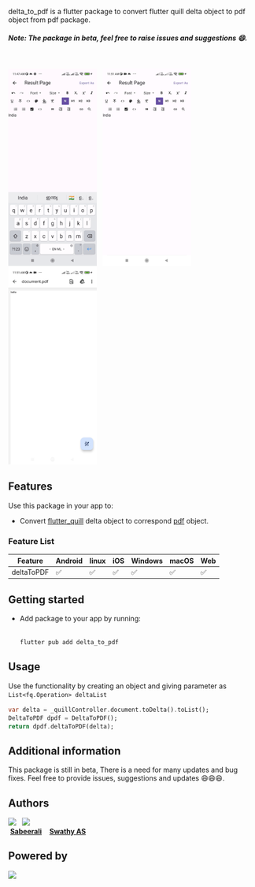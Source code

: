 <!--
This README describes the package. If you publish this package to pub.dev,
this README's contents appear on the landing page for your package.

For information about how to write a good package README, see the guide for
[writing package pages](https://dart.dev/guides/libraries/writing-package-pages).

For general information about developing packages, see the Dart guide for
[creating packages](https://dart.dev/guides/libraries/create-library-packages)
and the Flutter guide for
[developing packages and plugins](https://flutter.dev/developing-packages).
-->

delta_to_pdf is a flutter package to convert flutter quill delta object to pdf object from pdf package.
<br>

##### **Note: The package in beta, feel free to raise issues and suggestions 😄.**

<br>

<img src="assets/convert.gif" height=400> &nbsp;
<img src="assets/input.jpg" height=400> &nbsp;
<img src="assets/output.jpg" height=400>

## Features

Use this package in your app to:

- Convert [flutter_quill](https://pub.dev/packages/flutter_quill) delta object to correspond [pdf](https://pub.dev/packages/pdf) object.<br>

### Feature List

| Feature    | Android | linux | iOS | Windows | macOS | Web |
| ---------- | ------- | ----- | --- | ------- | ----- | --- |
| deltaToPDF | ✅      | ✅    | ✅  | ✅      | ✅    | ✅  |

## Getting started

- Add package to your app by running: <br>&nbsp;&nbsp;&nbsp;
  ```bash
  flutter pub add delta_to_pdf
  ```

## Usage

Use the functionality by creating an object and giving parameter as `List<fq.Operation> deltaList`

```dart
var delta = _quillController.document.toDelta().toList();
DeltaToPDF dpdf = DeltaToPDF();
return dpdf.deltaToPDF(delta);
```

## Additional information

This package is still in beta, There is a need for many updates and bug fixes. Feel free to provide issues, suggestions and updates 😄😄😄.

## Authors

<img src="https://avatars.githubusercontent.com/u/44801609?s=400&u=975a44608c86475fb3e05dc996a7b86137303587&v=4" height=80>&nbsp;&nbsp;&nbsp;<img src="https://avatars.githubusercontent.com/u/119028899?v=4" height=80><br>&nbsp;[**Sabeerali**](https://github.com/sabeeralikp) &nbsp;&nbsp;&nbsp;[**Swathy AS**](https://github.com/swathyas96)<br>

## Powered by

<img src="https://icfoss.in/vendor/front/images/logo.svg">
